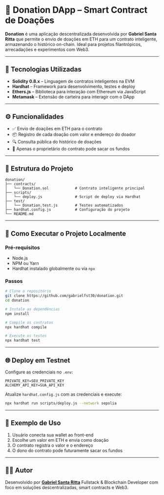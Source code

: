 # 💸 Donation DApp – Smart Contract de Doações

**Donation** é uma aplicação descentralizada desenvolvida por **Gabriel Santa Ritta** que permite o envio de doações em ETH para um contrato inteligente, armazenando o histórico on-chain. Ideal para projetos filantrópicos, arrecadações e experimentos com Web3.

---

## 🧱 Tecnologias Utilizadas

* **Solidity 0.8.x** – Linguagem de contratos inteligentes na EVM
* **Hardhat** – Framework para desenvolvimento, testes e deploy
* **Ethers.js** – Biblioteca para interação com Ethereum via JavaScript
* **Metamask** – Extensão de carteira para interagir com o DApp

---

## ⚙️ Funcionalidades

* ✅ Envio de doações em ETH para o contrato
* 📦 Registro de cada doação com valor e endereço do doador
* 🔍 Consulta pública do histórico de doações
* 🔐 Apenas o proprietário do contrato pode sacar os fundos

---

## 📁 Estrutura do Projeto

```
donation/
├── contracts/
│   └── Donation.sol            # Contrato inteligente principal
├── scripts/
│   └── deploy.js               # Script de deploy via Hardhat
├── test/
│   └── Donation.test.js        # Testes automatizados
├── hardhat.config.js           # Configuração do projeto
└── README.md
```

---

## 🚀 Como Executar o Projeto Localmente

### Pré-requisitos

* Node.js
* NPM ou Yarn
* Hardhat instalado globalmente ou via `npx`

### Passos

```bash
# Clone o repositório
git clone https://github.com/gabrielfst30/donation.git
cd donation

# Instale as dependências
npm install

# Compile os contratos
npx hardhat compile

# Execute os testes
npx hardhat test
```

---

## 🌐 Deploy em Testnet

Configure as credenciais no `.env`:

```env
PRIVATE_KEY=SEU_PRIVATE_KEY
ALCHEMY_API_KEY=SUA_API_KEY
```

Atualize `hardhat.config.js` com as credenciais e execute:

```bash
npx hardhat run scripts/deploy.js --network sepolia
```

---

## 📌 Exemplo de Uso

1. Usuário conecta sua wallet ao front-end
2. Escolhe um valor em ETH e envia como doação
3. O contrato registra o valor e o endereço
4. O dono do contrato pode futuramente sacar os fundos

---

## 👨‍💻 Autor

Desenvolvido por [**Gabriel Santa Ritta**](https://github.com/gabrielfst30)
Fullstack & Blockchain Developer com foco em soluções descentralizadas, smart contracts e Web3.
